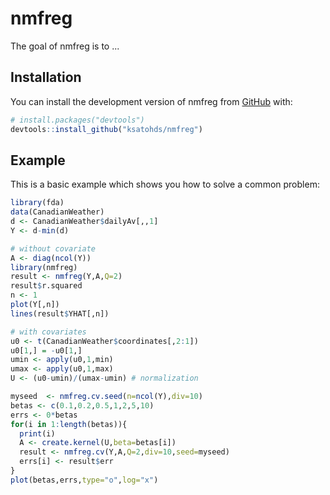 
# nmfreg

<!-- badges: start -->
<!-- badges: end -->

The goal of nmfreg is to ...

## Installation

You can install the development version of nmfreg from [GitHub](https://github.com/) with:

``` r
# install.packages("devtools")
devtools::install_github("ksatohds/nmfreg")
```

## Example

This is a basic example which shows you how to solve a common problem:

``` r
library(fda)
data(CanadianWeather)
d <- CanadianWeather$dailyAv[,,1]
Y <- d-min(d)

# without covariate
A <- diag(ncol(Y))
library(nmfreg)
result <- nmfreg(Y,A,Q=2)
result$r.squared
n <- 1
plot(Y[,n])
lines(result$YHAT[,n])

# with covariates
u0 <- t(CanadianWeather$coordinates[,2:1])
u0[1,] = -u0[1,]
umin <- apply(u0,1,min)
umax <- apply(u0,1,max)
U <- (u0-umin)/(umax-umin) # normalization

myseed  <- nmfreg.cv.seed(n=ncol(Y),div=10)
betas <- c(0.1,0.2,0.5,1,2,5,10)
errs <- 0*betas
for(i in 1:length(betas)){
  print(i)
  A <- create.kernel(U,beta=betas[i])
  result <- nmfreg.cv(Y,A,Q=2,div=10,seed=myseed)
  errs[i] <- result$err
}
plot(betas,errs,type="o",log="x")
```


